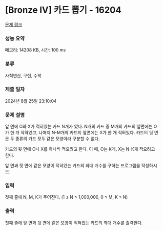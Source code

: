 # [Bronze IV] 카드 뽑기 - 16204 

[문제 링크](https://www.acmicpc.net/problem/16204) 

### 성능 요약

메모리: 14208 KB, 시간: 100 ms

### 분류

사칙연산, 구현, 수학

### 제출 일자

2024년 8월 25일 23:10:04

### 문제 설명

<p>앞 면에 O와 X가 적혀있는 카드 N개가 있다. N개의 카드 중 M개의 카드의 앞면에는 O가 한 개 적혀있고, 나머지 N-M개의 카드의 앞면에는 X가 한 개 적혀있다. 카드의 뒷 면은 두 종류의 카드 모두 같은 모양이라 구분할 수 없다.</p>

<p>카드의 뒷 면에 O나 X를 하나씩 적으려고 한다. 이 때, O는 K개, X는 N-K개 적으려고 한다.</p>

<p>앞 면과 뒷 면에 같은 모양이 적혀있는 카드의 최대 개수를 구하는 프로그램을 작성하시오.</p>

### 입력 

 <p>첫째 줄에 N, M, K가 주어진다. (1 ≤ N ≤ 1,000,000, 0 ≤ M, K ≤ N)</p>

### 출력 

 <p>첫째 줄에 앞 면과 뒷 면에 같은 모양이 적혀있는 카드의 최대 개수를 출력한다.</p>

